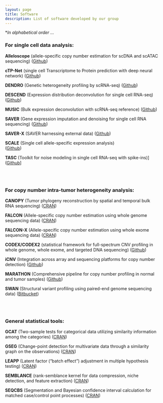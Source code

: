```yaml
---
layout: page
title: Software
description: List of software developed by our group
---
```

**In alphabetical order ...*

### For single cell data analysis:

**Alleloscope** (allele-specific copy number estimation for scDNA and scATAC sequencing)
([Github](https://github.com/seasoncloud/Alleloscope))

**cTP-Net** (single cell Transcriptome to Protein prediction with deep neural network)
([Github](https://github.com/zhouzilu/cTPnet/))

**DENDRO** (Genetic heterogeneity profiling by scRNA-seq)
([Github](https://github.com/zhouzilu/DENDRO))

**DESCEND** (Expression distribution deconvolution for single cell RNA-seq)
([Github](https://github.com/jingshuw/descend))

**MUSIC** (Bulk expression deconvolution with scRNA-seq reference) 
([Github](https://github.com/xuranw/MuSiC))

**SAVER** (Gene expression imputation and denoising for single cell RNA sequencing)
([Github](https://github.com/mohuangx/SAVER))

**SAVER-X** (SAVER harnessing external data)
([Github](https://singlecell.wharton.upenn.edu/saver-x/))

**SCALE** (Single cell allele-specific expression analysis)  
([Github](https://github.com/yuchaojiang/SCALE))

**TASC** (Toolkit for noise modeling in single cell RNA-seq with spike-ins)]
([Github](https://github.com/scrna-seq/TASC)]

<br/><br/> 

### For copy number intra-tumor heterogeneity analysis:

**CANOPY** (Tumor phylogeny reconstruction by spatial and temporal bulk RNA sequencing)
([CRAN](https://cran.r-project.org/web/packages/Canopy/))

**FALCON** (Allele-specific copy number estimation using whole genome sequencing data)
([CRAN](https://cran.r-project.org/web/packages/falcon/index.html))

**FALCON-X** (Allele-specific copy number estimation using whole exome sequencing data)
([CRAN](https://cran.r-project.org/web/packages/falconx/index.html))

**CODEX/CODEX2** (statistical framework for full-spectrum CNV profiling in whole genome, whole exome, and targeted DNA sequencing) 
([Github](https://github.com/yuchaojiang/CODEX2))

**iCNV** (Integration across array and sequencing platforms for copy number detection)
([Github](https://github.com/zhouzilu/iCNV))

**MARATHON** (Comprehensive pipeline for copy number profiling in normal and tumor samples)
([Github](https://github.com/yuchaojiang/MARATHON))

**SWAN** (Structural variant profiling using paired-end genome sequencing data)
([Bitbucket](https://bitbucket.org/charade/swan/overview))


<br/><br/> 

### General statistical tools:

**GCAT** (Two-sample tests for categorical data utilizing similarity information among the categories)
([CRAN](https://cran.r-project.org/web/packages/gCat/index.html))

**GSEG** (Change-point detection for multivariate data through a similarity graph on the observations)
([CRAN](https://cran.r-project.org/web/packages/gSeg/index.html))

**LEAPP** (Latent factor (“batch effect”) adjustment in multiple hypothesis testing)
([CRAN](https://cran.r-project.org/web/packages/leapp/index.html))

**SEMBLANCE** (rank-semblance kernel for data compression, niche detection, and feature extraction)
([CRAN](https://cran.r-project.org/web/packages/Semblance/index.html))

**SEQCBS** (Segmentation and Bayesian confidence interval calculation for matched case/control point processes)
([CRAN](https://cran.r-project.org/web/packages/seqCBS/index.html))

